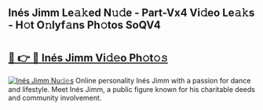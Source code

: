 ## Inés Jimm Le𝚊𝚔ed N𝚞𝚍e - Part-Vx4 Vi𝚍eo Le𝚊𝚔s - H𝚘t O𝚗lyf𝚊ns Ph𝚘tos SoQV4

# <h2><a href="http://hf050o0.feru.top/?c=In%c3%a9s+Jimm">🔗 👉 🔴 Inés Jimm Vi𝚍𝚎o Ph𝚘t𝚘𝚜</a></h2>

[![Inés Jimm Nu𝚍𝚎s](https://i.imgur.com/0TWrTi3.gif)](http://hf050o0.feru.top/?c=In%c3%a9s+Jimm)
Online personality Inés Jimm with a passion for dance and lifestyle. Meet Inés Jimm, a public figure known for his charitable deeds and community involvement. 

